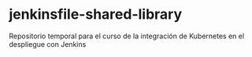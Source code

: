 # jenkinsfile-shared-library
Repositorio temporal para el curso de la integración de Kubernetes en el despliegue con Jenkins 
